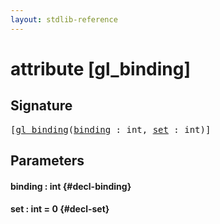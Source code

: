 ```yaml
---
layout: stdlib-reference
---
```


# attribute [gl\_binding]

## Signature

<pre>
[<a href="/stdlib-reference/attributes/gl_binding">gl_binding</a>(<a href="/stdlib-reference/attributes/gl_binding#decl-binding" class="code_param">binding</a> : <span class="code_keyword">int</span>, <a href="/stdlib-reference/attributes/gl_binding#decl-set" class="code_keyword">set</a> : <span class="code_keyword">int</span>)]
</pre>

## Parameters

#### binding  : int {#decl-binding}
#### set  : int = 0 {#decl-set}

